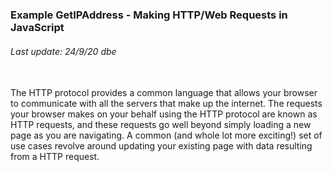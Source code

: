 ### Example GetIPAddress - Making HTTP/Web Requests in JavaScript  

###### Last update: 24/9/20 dbe
</br>
The HTTP protocol provides a common language that allows your browser to communicate with all the servers that make up the internet. 
The requests your browser makes on your behalf using the HTTP protocol are known as HTTP requests, and these requests go well beyond simply loading a new page as you are navigating. 
A common (and whole lot more exciting!) set of use cases revolve around updating your existing page with data resulting from a HTTP request.
